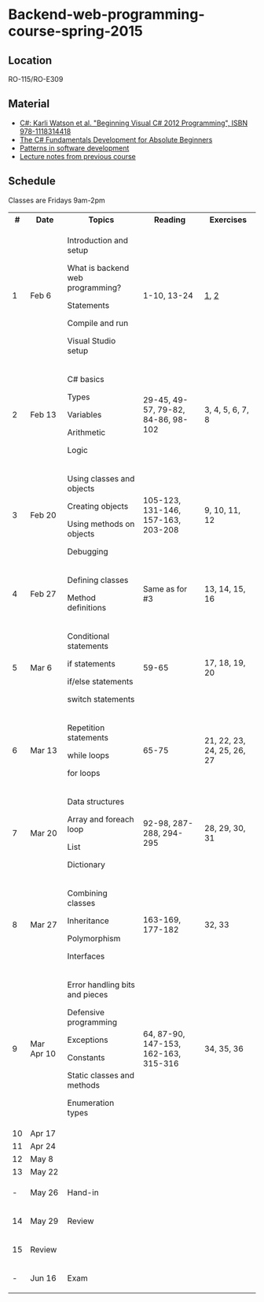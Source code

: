 Backend-web-programming-course-spring-2015
==========================================

## Location

RO-115/RO-E309

## Material

- <a href="http://www.amazon.com/Beginning-Visual-C-2012-Programming/dp/1118314417/ref=sr_1_1?s=books&ie=UTF8&qid=1399059557&sr=1-1&keywords=9781118314418">C#: Karli Watson et al. "Beginning Visual C# 2012 Programming", ISBN 978-1118314418</a>
- <a href="http://channel9.msdn.com/Series/C-Sharp-Fundamentals-Development-for-Absolute-Beginners">The C# Fundamentals Development for Absolute Beginners</a>
- <a href="https://github.com/ronnieholm/Programming-technology-course-spring-2013/blob/master/Lecture%207%20-%20Patterns%20in%20software%20development.pptx?raw=true">Patterns in software development</a>
- <a href="Notes.md">Lecture notes from previous course</a>

## Schedule

Classes are Fridays 9am-2pm

  <table>
    <tr>
	  <th>#</th>
	  <th>Date</th>
	  <th>Topics</th>
	  <th>Reading</th>
	  <th>Exercises</th>
    </tr>
	<tr>
	  <td>1</td>
	  <td>Feb 6</td>
	  <td>
		<p>Introduction and setup</p>
		<p>What is backend web programming?</p>
		<p>Statements</p>
		<p>Compile and run</p>
		<p>Visual Studio setup</p>
	  </td>
	  <td>1-10, 13-24</td>
	  <td>
		<a href="Source/Exercises/Exercise01">1</a>, 
		<a href="Source/Exercises/Exercise02">2</a>
	  </td>
	</tr>
	<tr>
	  <td>2</td>
	  <td>Feb 13</td>
	  <td>
		<p>C# basics</p>
		<p>Types</p>
		<p>Variables</p>
		<p>Arithmetic</p>
		<p>Logic</p>
	  </td>
	  <td>29-45, 49-57, 79-82, 84-86, 98-102</td>
	  <td>3, 4, 5, 6, 7, 8</td>
	</tr>
	<tr>
	  <td>3</td>
	  <td>Feb 20</td>
	  <td>
		<p>Using classes and objects</p>
		<p>Creating objects</p>
		<p>Using methods on objects</p>
		<p>Debugging</p>
	  </td>
	  <td>105-123, 131-146, 157-163, 203-208</td>
	  <td>9, 10, 11, 12</td>
	</tr>
	<tr>
	  <td>4</td>
	  <td>Feb 27</td>
	  <td>
		<p>Defining classes</p>
		<p>Method definitions</p>
	  </td>
	  <td>Same as for #3</td>
	  <td>13, 14, 15, 16</td>
	</tr>
    <tr>
	  <td>5</td>
	  <td>Mar 6</td>
	  <td>
		<p>Conditional statements</p>
		<p>if statements</p>
		<p>if/else statements</p>
		<p>switch statements</p>
	  </td>
	  <td>59-65</td>
	  <td>17, 18, 19, 20</td>
	</tr>
	<tr>
	  <td>6</td>
	  <td>Mar 13</td>
	  <td>
		<p>Repetition statements</p>
		<p>while loops</p>
		<p>for loops</p>
	  </td>
	  <td>65-75</td>
	  <td>21, 22, 23, 24, 25, 26, 27
    </td>
	</tr>
	<tr>
	  <td>7</td>
	  <td>Mar 20</td>
	  <td>
		<p>Data structures</p>
		<p>Array and foreach loop</p>
		<p>List</p>
		<p>Dictionary</p>
	  </td>
	  <td>92-98, 287-288, 294-295</td>
	  <td>28, 29, 30, 31</td>
	</tr>
	<tr>
	  <td>8</td>
	  <td>Mar 27</td>
	  <td>
		<p>Combining classes</p>
		<p>Inheritance</p>
		<p>Polymorphism</p>
		<p>Interfaces</p>
	  </td>
	  <td>163-169, 177-182</td>
	  <td>32, 33</td>
	</tr>
	<tr>
	  <td>9</td>
	  <td>Mar Apr 10</td>
	  <td>
		<p>Error handling bits and pieces</p>
		<p>Defensive programming</p>
		<p>Exceptions</p>
		<p>Constants</p>
		<p>Static classes and methods</p>
		<p>Enumeration types</p>
	  </td>
	  <td>64, 87-90, 147-153, 162-163, 315-316</td>
	  <td>34, 35, 36</td>
	</tr>
	<tr>
	  <td>10</td>
	  <td>Apr 17</td>
	  <td>		
	  </td>
	  <td></td>
	  <td></td>
	</tr>
	<tr>
	  <td>11</td>
	  <td>Apr 24</td>
	  <td>		
	  </td>
	  <td></td>
	  <td></td>
	</tr>
	<tr>
	  <td>12</td>
	  <td>May 8</td>
	  <td>		
	  </td>
	  <td></td>
	  <td></td>
	</tr>
	<tr>
	  <td>13</td>
	  <td>May 22</td>
	  <td>		
	  </td>
	  <td></td>
	  <td></td>
	</tr>
	<tr>
	  <td>-</td>
	  <td>May 26</td>
	  <td>
		<p>Hand-in</p>
	  </td>
	  <td></td>
	  <td>&nbsp;</td>
	</tr>
	<tr>
	  <td>14</td>
	  <td>May 29</td>
	  <td>
		<p>Review</p>
	  </td>
	  <td></td>
	  <td>&nbsp;</td>
	</tr>
	<tr>
	  <td>15</td>
	  <tdJune 5</td>
	  <td>
		<p>Review</p>
	  </td>
	  <td></td>
	  <td>&nbsp;</td>
	</tr>
	<tr>
	  <td>-</td>
	  <td>Jun 16</td>
	  <td>
		<p>Exam</p>
	  </td>
	  <td></td>
	  <td>&nbsp;</td>
	</tr>
  </table>